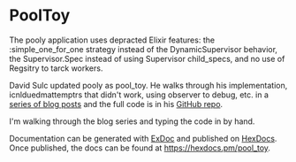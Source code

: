 # PoolToy

The pooly application uses depracted Elixir features: the :simple_one_for_one strategy instead of the DynamicSupervisor
behavior, the Supervisor.Spec instead of using Supervisor child_specs, and no use of Regsitry to tarck workers.

David Sulc updated pooly as pool_toy. He walks through his implementation, icnlduedmattemptrs that didn't work, using 
observer to debug, etc. in a [series of blog posts](https://davidsulc.com/blog/pool-manager-elixir-dynamic-supervisor-registry-intro) and the full code is in his [GitHub repo](https://github.com/davidsulc/pool_toy).

I'm walking through the blog series and typing the code in by hand.


Documentation can be generated with [ExDoc](https://github.com/elixir-lang/ex_doc)
and published on [HexDocs](https://hexdocs.pm). Once published, the docs can
be found at <https://hexdocs.pm/pool_toy>.

